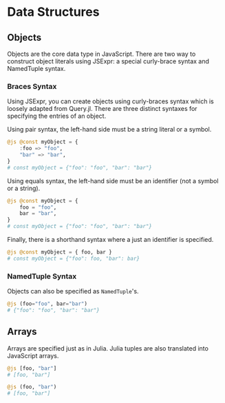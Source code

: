 # Data Structures

## Objects
Objects are the core data type in JavaScript. There are two way to construct object literals using JSExpr: a special curly-brace syntax and NamedTuple syntax.

### Braces Syntax
Using JSExpr, you can create objects using curly-braces syntax which is loosely adapted from Query.jl. There are three distinct syntaxes for specifying the entries of an object.

Using pair syntax, the left-hand side must be a string literal or a symbol.
```julia
@js @const myObject = {
    :foo => "foo",
    "bar" => "bar",
}
# const myObject = {"foo": "foo", "bar": "bar"}
```

Using equals syntax, the left-hand side must be an identifier (not a symbol or a string).
```julia
@js @const myObject = {
    foo = "foo",
    bar = "bar",
}
# const myObject = {"foo": "foo", "bar": "bar"}
```

Finally, there is a shorthand syntax where a just an identifier is specified.
```julia
@js @const myObject = { foo, bar }
# const myObject = {"foo": foo, "bar": bar}
```

### NamedTuple Syntax
Objects can also be specified as `NamedTuple`'s.
```julia
@js (foo="foo", bar="bar")
# {"foo": "foo", "bar": "bar"}
```

## Arrays
Arrays are specified just as in Julia. Julia tuples are also translated into JavaScript arrays.

```julia
@js [foo, "bar"]
# [foo, "bar"]

@js (foo, "bar")
# [foo, "bar"]
```
